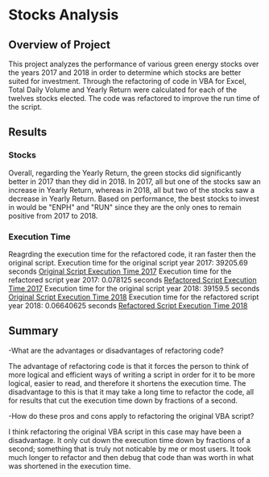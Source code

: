 # Stocks Analysis 

## Overview of Project 
This project analyzes the performance of various green energy stocks over the years 2017 and 2018 in order to determine which stocks are better suited for investment. Through the refactoring of code in VBA for Excel, Total Daily Volume and Yearly Return were calculated for each of the twelves stocks elected. The code was refactored to improve the run time of the script. 

## Results

### Stocks 
Overall, regarding the Yearly Return, the green stocks did significantly better in 2017 than they did in 2018. In 2017, all but one of the stocks saw an increase in Yearly Return, whereas in 2018, all but two of the stocks saw a decrease in Yearly Return. Based on performance, the best stocks to invest in would be "ENPH" and "RUN" since they are the only ones to remain positive from 2017 to 2018. 

### Execution Time
Reagrding the execution time for the refactored code, it ran faster then the original script. 
Execution time for the original script year 2017: 39205.69 seconds [Original Script Execution Time 2017](https://github.com/AmairaniR/stock-analysis/blob/main/resources/Green_Stocks_2017.png)
Execution time for the refactored script year 2017: 0.078125 seconds [Refactored Script Execution Time 2017](https://github.com/AmairaniR/stock-analysis/blob/main/resources/VBA_Challenge_2017.png)
Execution time for the original script year 2018: 39159.5 seconds [Original Script Execution Time 2018](https://github.com/AmairaniR/stock-analysis/blob/main/resources/Green_stocks_2018.png)
Execution time for the refactored script year 2018: 0.06640625 seconds [Refactored Script Execution Time 2018](https://github.com/AmairaniR/stock-analysis/blob/main/resources/VBA_Challenge_2018.png)

## Summary
-What are the advantages or disadvantages of refactoring code? 

The advantage of refactoring code is that it forces the person to think of more logical and efficient ways of writing a script in order for it to be more logical, easier to read, and therefore it shortens the execution time. The disadvantage to this is that it may take a long time to refactor the code, all for results that cut the execution time down by fractions of a second. 

-How do these pros and cons apply to refactoring the original VBA script? 

I think refactoring the original VBA script in this case may have been a disadvantage. It only cut down the execution time down by fractions of a second; something that is truly not noticable by me or most users. It took much longer to refactor and then debug that code than was worth in what was shortened in the execution time. 

